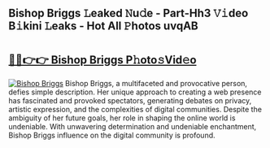 ## Bishop Briggs 𝙻eaked 𝙽u𝚍e - Part-Hh3 𝚅𝚒deo B𝚒kini 𝙻eaks - Hot All 𝙿hotos uvqAB

# <h2><a href="http://ld18mog.urlbe.top/?page=Bishop+Briggs">🔗🔗👉👉 Bishop Briggs P𝚑oto𝚜Vid𝚎o</a></h2>

[![Bishop Briggs](https://i.imgur.com/eBuTRDB.gif)](http://ld18mog.urlbe.top/?page=Bishop+Briggs)
Bishop Briggs, a multifaceted and provocative person, defies simple description. Her unique approach to creating a web presence has fascinated and provoked spectators, generating debates on privacy, artistic expression, and the complexities of digital communities. Despite the ambiguity of her future goals, her role in shaping the online world is undeniable. With unwavering determination and undeniable enchantment, Bishop Briggs influence on the digital community is profound.
